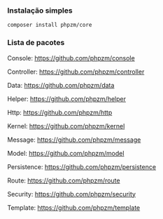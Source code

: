 ### Instalação simples

```
composer install phpzm/core
```

### Lista de pacotes
Console: https://github.com/phpzm/console

Controller: https://github.com/phpzm/controller

Data: https://github.com/phpzm/data

Helper: https://github.com/phpzm/helper

Http: https://github.com/phpzm/http

Kernel: https://github.com/phpzm/kernel

Message: https://github.com/phpzm/message

Model: https://github.com/phpzm/model

Persistence: https://github.com/phpzm/persistence

Route: https://github.com/phpzm/route

Security: https://github.com/phpzm/security

Template: https://github.com/phpzm/template
